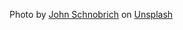 Photo by <a href="https://unsplash.com/@johnishappysometimes?utm_content=creditCopyText&utm_medium=referral&utm_source=unsplash">John Schnobrich</a> on <a href="https://unsplash.com/photos/three-person-pointing-the-silver-laptop-computer-2FPjlAyMQTA?utm_content=creditCopyText&utm_medium=referral&utm_source=unsplash">Unsplash</a>